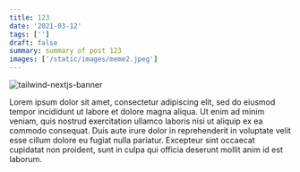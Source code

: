 ```yaml
---
title: 123
date: '2021-03-12'
tags: ['']
draft: false
summary: summary of post 123
images: ['/static/images/meme2.jpeg']
---
```


![tailwind-nextjs-banner](/static/images/meme2.jpeg)

Lorem ipsum dolor sit amet, consectetur adipiscing elit, sed do eiusmod tempor incididunt ut labore et dolore magna aliqua. Ut enim ad minim veniam, quis nostrud exercitation ullamco laboris nisi ut aliquip ex ea commodo consequat. Duis aute irure dolor in reprehenderit in voluptate velit esse cillum dolore eu fugiat nulla pariatur. Excepteur sint occaecat cupidatat non proident, sunt in culpa qui officia deserunt mollit anim id est laborum.
